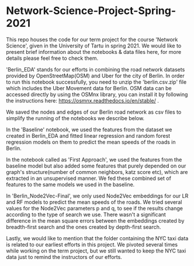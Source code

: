 # Network-Science-Project-Spring-2021

This repo houses the code for our term project for the course 'Network Science', given in the University of Tartu in spring 2021. We would like to present brief information about the notebooks & data files here, for more details please feel free to check them.

  'Berlin_EDA' stands for our efforts in combining the road network datasets provided by OpenStreetMap(OSM) and Uber for the city of Berlin. In order to run this notebook successfully, you need to unzip the 'berlin.csv.zip' file which includes the Uber Movement data for Berlin. OSM data can be accessed directly by using the OSMnx library, you can install it by following the instructions here: https://osmnx.readthedocs.io/en/stable/ .
  
  We saved the nodes and edges of our Berlin road network as csv files to simplify the running of the notebooks we describe below.
  
  In the 'Baseline' notebook, we used the features from the dataset we created in Berlin_EDA and fitted linear regression and random forest regression models on them to predict the mean speeds of the roads in Berlin.
  
  In the notebook called as 'First Approach', we used the features from the baseline model but also added some features that purely depended on our graph's structure(number of common neighbors, katz score etc), which are extracted in an unsupervised manner. We fed these combined set of features to the same models we used in the baseline.
  
  In 'Berlin_Node2Vec-Final', we only used Node2Vec embeddings for our LR and RF models to predict the mean speeds of the roads. We tried several values for the Node2Vec parameters p and q, to see if the results change according to the type of search we use. There wasn't a significant difference in the mean square errors between the embeddings created by breadth-first search and the ones created by depth-first search.
  
  Lastly, we would like to mention that the folder containing the NYC taxi data is related to our earliest efforts in this project. We pivoted several times while working on the term project, but we still wanted to keep the NYC taxi data just to remind the instructors of our efforts.
